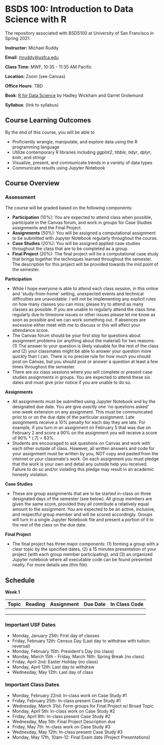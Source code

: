 # BSDS 100: Introduction to Data Science with R
The repository associated with BSDS100 at University of San Francisco in Spring 2021.

**Instructor:** Michael Ruddy

**Email**: mruddy@usfca.edu

**Class Time**: MWF, 10:35 - 11:35 AM Pacific

**Location:** Zoom (see Canvas)

**Office Hours**: TBD

**Book**: [R for Data Science](http://r4ds.had.co.nz/index.html) by Hadley Wickham and Garret Grolemund

**Syllabus**: (link to syllabus)

## Course Learning Outcomes

By the end of this course, you will be able to

- Proficiently wrangle, manipulate, and explore data using the R programming language
- Utilize contemporary R libraries including *ggplot2*, *tibble*, *tidyr*, *dplyr*, *knitr*, and *stringr*
- Visualize, present, and communicate trends in a variety of data types
- Communicate results using Jupyter Notebook

## Course Overview

### Assessment

The course will be graded based on the following components:

- **Participation** (10%): You are expected to attend class when possible, participate in the Canvas forum, and work in groups for Case Studies assignments and the Final Project.
- **Assignments** (50%): You will be assigned a computational assignment to be submitted with Jupyter Notebook regularly throughout the course.
- **Case Studies** (20%): You will be assigned applied case studies throughout the class that are to be completed as a group.
- **Final Project** (20%): The final project will be a computational case study that brings together the techniques learned throughout the semester. The description for this project will be provided towards the mid point of the semester.

**Participation**
- While I hope everyone is able to attend each class session, in this online and 'study-from-home' setting, unexpected events and technical difficulties are unavoidable. I will not be implementing any explicit rules on how many classes you can miss; please try to attend as many classes as possible. If you are unable to regularly attend the class time regularly due to timezone issues or other issues please let me know as soon as possible and we can work something out. If absences are excessive either meet with me to discuss or this will affect your attendance score.
- The Canvas forum should be your first stop for questions about assignment problems (or anything about the material) for two reasons: (1) The answer to your question is likely valuable for the rest of the class and (2) your classmates might be able to answer your question more quickly than I can. There is no precise rule for how much you should post on Canvas, but you should post or answer a question at least a few times throughout the semester.
- There are six class sessions where you will complete or present case studies assignments in groups. You are expected to attend these six dates and must give prior notice if you are unable to do so.

**Assignments**
- All assignments must be submitted using Jupyter Notebook and by the designated due date. You are give *exactly one* 'no questions asked' one-week extension on any assignment. This must be communicated prior to or on the due date of the particular assignment. Late assignments receive a 10% penalty for each day they are late. For example, if you turn in an assignment on February 5 that was due on February 2 and score a 90% on the assignment you will receive a score of 90% * (.7) = 63%.
- Students are encouraged to ask questions on Canvas and work with each other outside of class. However, all written answers and code for your assignment must be written by you, *NOT* copy and pasted from the internet or your classmate's work. On each assignment you must pledge that the work is your own and detail any outside help you received. Failure to do so and/or violating this pledge may result in an academic honesty violation.

**Case Studies**
- These are group assignments that are to be started in-class on three designated days of the semester (see below). All group members are given the same score, provided they all contribute a relatively equal amount to the assignment. You are expected to be an active, inclusive, and respectful group member and will be scored accordingly. Groups will turn in a single Jupyter Notebook file and present a portion of it to the rest of the class on the due date.

**Final Project**
- The final project has three major components: (1) forming a group with a clear topic by the specified dates, (2) a 15 minutes presentation of your project (with each group member participating), and (3) an organized Jupyter notebook where all executable code can be found presented neatly. For more details see (this file).

## Schedule

**Week 1**

| Topic | Reading | Assignment | Due Date | In Class Code |
 | :---  | :---:  | :---:  | :---:  | :---: |
 | | | | | |
 | | | | | |
 | | | | | |
 
 
 ### Important USF Dates
 
 - Monday, January 25th: First day of classes
 - Friday, February 12th: Census Day (Last day to withdraw with tuition reversal)
 - Monday, February 15th: President's Day (no class)
 - Monday, March 15th - Friday, March 19th: Spring Break (no class)
 - Friday, April 2nd: Easter Holiday (no class)
 - Monday, April 12th: Last day to withdraw
 - Wednesday, May 12th: Last day of class
 
 ### Important Class Dates
 
 - Monday, February 22nd: In-class work on Case Study #1
 - Friday, February 25th: In-class present Case Study #1
 - Wednesday, March 31st: Form groups for Final Project w/ Broad Topic
 - Monday, April 5th: In-class work on Case Study #2
 - Friday, April 9th: In-class present Case Study #2
 - Wednesday, May 5th: Final Project Description due
 - Friday, May 7th: In-class work on Case Study #3
 - Wednesday, May 12th:  In-class present Case Study #3
 - Monday, May 17th, 10am-12: Final Exam date (Project Presentations)
 
 
 
 
